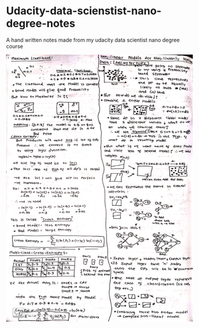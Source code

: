 # Udacity-data-scienstist-nano-degree-notes
A hand written notes made from my udacity data scientist nano degree course

<img src="Image-14.jpeg" width="1920" height="720">
